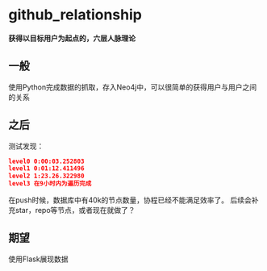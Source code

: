# github_relationship
**获得以目标用户为起点的，六层人脉理论**

## 一般
使用Python完成数据的抓取，存入Neo4j中，可以很简单的获得用户与用户之间的关系

## 之后
测试发现：
```json
level0 0:00:03.252803
level1 0:01:12.411496
level2 1:23.26.322980
level3 在9小时内为遍历完成
```
在push时候，数据库中有40k的节点数量，协程已经不能满足效率了。
后续会补充star，repo等节点，或者现在就做了？

## 期望
使用Flask展现数据